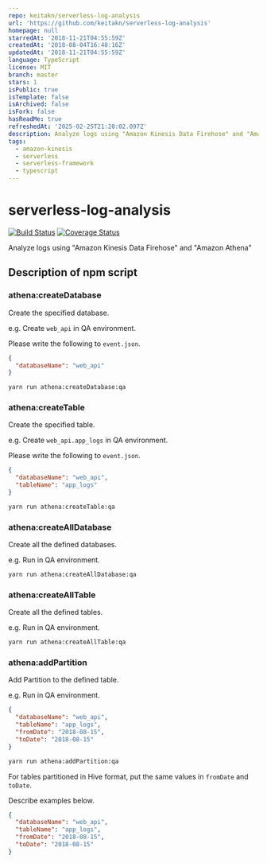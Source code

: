 ```yaml
---
repo: keitakn/serverless-log-analysis
url: 'https://github.com/keitakn/serverless-log-analysis'
homepage: null
starredAt: '2018-11-21T04:55:59Z'
createdAt: '2018-08-04T16:48:16Z'
updatedAt: '2018-11-21T04:55:59Z'
language: TypeScript
license: MIT
branch: master
stars: 1
isPublic: true
isTemplate: false
isArchived: false
isFork: false
hasReadMe: true
refreshedAt: '2025-02-25T21:20:02.097Z'
description: Analyze logs using "Amazon Kinesis Data Firehose" and "Amazon Athena"
tags:
  - amazon-kinesis
  - serverless
  - serverless-framework
  - typescript
---
```


# serverless-log-analysis

[![Build Status](https://travis-ci.org/keitakn/serverless-log-analysis.svg?branch=master)](https://travis-ci.org/keitakn/serverless-log-analysis)
[![Coverage Status](https://coveralls.io/repos/github/keitakn/serverless-log-analysis/badge.svg)](https://coveralls.io/github/keitakn/serverless-log-analysis)

Analyze logs using "Amazon Kinesis Data Firehose" and "Amazon Athena"

## Description of npm script

### athena:createDatabase

Create the specified database.

e.g. Create `web_api` in QA environment.

Please write the following to `event.json`.

```json
{
  "databaseName": "web_api"
}
```

```bash
yarn run athena:createDatabase:qa
```

### athena:createTable

Create the specified table.

e.g. Create `web_api.app_logs` in QA environment.

Please write the following to `event.json`.

```json
{
  "databaseName": "web_api",
  "tableName": "app_logs"
}
```

```bash
yarn run athena:createTable:qa
```

### athena:createAllDatabase

Create all the defined databases.

e.g. Run in QA environment.

```bash
yarn run athena:createAllDatabase:qa
```

### athena:createAllTable

Create all the defined tables.

e.g. Run in QA environment.

```bash
yarn run athena:createAllTable:qa
```

### athena:addPartition

Add Partition to the defined table.

e.g. Run in QA environment.

```json
{
  "databaseName": "web_api",
  "tableName": "app_logs",
  "fromDate": "2018-08-15",
  "toDate": "2018-08-15"
}
```

```bash
yarn run athena:addPartition:qa
```

For tables partitioned in Hive format, put the same values in `fromDate` and` toDate`.

Describe examples below.

```json
{
  "databaseName": "web_api",
  "tableName": "app_logs",
  "fromDate": "2018-08-15",
  "toDate": "2018-08-15"
}
```
